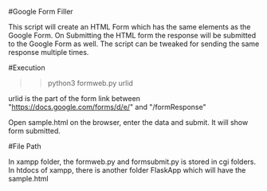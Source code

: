 #Google Form Filler

This script will create an HTML Form which has the same elements as the Google Form.
On Submitting the HTML form the response will be submitted to the Google Form as well.
The script can be tweaked for sending the same response multiple times.

#Execution

>>python3 formweb.py urlid

urlid is the part of the form link between "https://docs.google.com/forms/d/e/" and "/formResponse" 

Open sample.html on the browser, enter the data and submit.
It will show form submitted.


#File Path

In xampp folder, the formweb.py and formsubmit.py is stored in cgi folders.
In htdocs of xampp, there is another folder FlaskApp which will have the sample.html